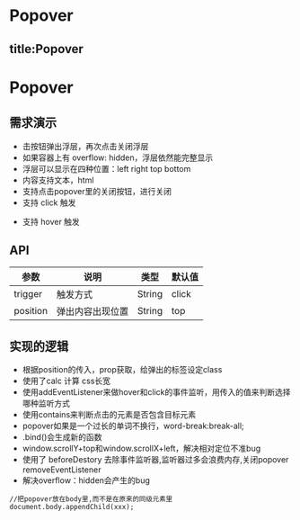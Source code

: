 # Popover
title:Popover
---

# Popover

## 需求演示


- 击按钮弹出浮层，再次点击关闭浮层
- 如果容器上有 overflow: hidden，浮层依然能完整显示
- 浮层可以显示在四种位置：left right top bottom
- 内容支持文本，html  
- 支持点击popover里的关闭按钮，进行关闭
- 支持 click 触发

<ClientOnly>
   <popover-demo1></popover-demo1>
</ClientOnly>


- 支持 hover 触发

<ClientOnly>
   <popover-demo2></popover-demo2>
</ClientOnly>


## API

| 参数   | 说明   | 类型  | 默认值 |
| -------- | -------- | ------- | ------ |
| trigger | 触发方式 | String | click  |
| position   | 弹出内容出现位置 | String  | top   |

## 实现的逻辑

- 根据position的传入，prop获取，给弹出的标签设定class
- 使用了calc 计算 css长宽
- 使用addEventListener来做hover和click的事件监听，用传入的值来判断选择哪种监听方式
- 使用contains来判断点击的元素是否包含目标元素
- popover如果是一个过长的单词不换行，word-break:break-all;
- .bind()会生成新的函数
- window.scrollY+top和window.scrollX+left，解决相对定位不准bug
- 使用了 beforeDestory 去除事件监听器,监听器过多会浪费内存,关闭popover removeEventListener
- 解决overflow：hidden会产生的bug

```
//把popover放在body里,而不是在原来的同级元素里
document.body.appendChild(xxx);
```